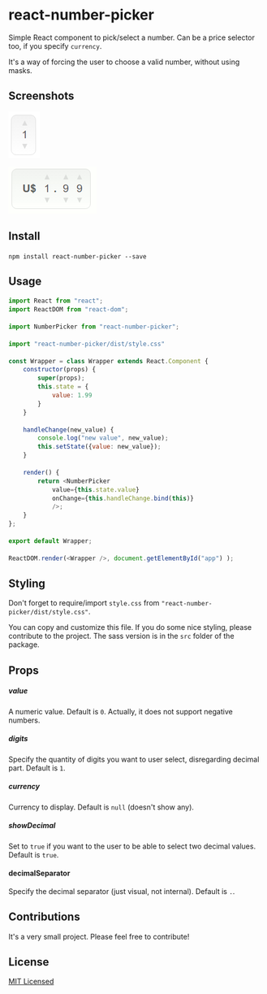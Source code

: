 # react-number-picker
Simple React component to pick/select a number. Can be a price selector too, if you specify `currency`.

It's a way of forcing the user to choose a valid number, without using masks.

## Screenshots

![Screehnshot 2](./demos/screenshot02.gif)

![Screehnshot 1](./demos/screenshot01.gif)


## Install

`npm install react-number-picker --save`

## Usage

```js
import React from "react";
import ReactDOM from "react-dom";

import NumberPicker from "react-number-picker";

import "react-number-picker/dist/style.css"

const Wrapper = class Wrapper extends React.Component {
	constructor(props) {
		super(props);
		this.state = {
			value: 1.99
		}
	}

	handleChange(new_value) {
		console.log("new value", new_value);
		this.setState({value: new_value});
	}

	render() {
		return <NumberPicker 
			value={this.state.value}  
			onChange={this.handleChange.bind(this)}
			/>;
	}
};

export default Wrapper;

ReactDOM.render(<Wrapper />, document.getElementById("app") );
```

## Styling

Don't forget to require/import `style.css` from `"react-number-picker/dist/style.css"`.

You can copy and customize this file. If you do some nice styling, please contribute to the project. The sass version is in the `src` folder of the package.

## Props

##### value

A numeric value. Default is `0`. Actually, it does not support negative numbers.

##### digits

Specify the quantity of digits you want to user select, disregarding decimal part. Default is `1`.

##### currency

Currency to display. Default is `null` (doesn't show any).

##### showDecimal

Set to `true` if you want to the user to be able to select two decimal values. Default is `true`.

#### decimalSeparator

Specify the decimal separator (just visual, not internal). Default is `.`.

## Contributions

It's a very small project. Please feel free to contribute!

## License

[MIT Licensed](https://tldrlegal.com/license/mit-license)


